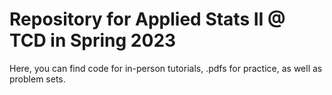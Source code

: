 # Repository for Applied Stats II @ TCD in Spring 2023

Here, you can find code for in-person tutorials, .pdfs for practice, as well as problem sets.
